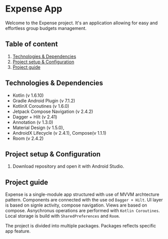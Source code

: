 # Expense App

Welcome to the Expense project. It's an application allowing for easy and effortless group budgets management.


## Table of content
1. [Technologies & Dependencies](#paragraph1)
2. [Project setup & Configuration](#paragraph2)
3. [Project guide](#paragraph3)

## Technologies & Dependencies <a name="paragraph1"></a>

- Kotlin (v 1.6.10)
- Gradle Android Plugin (v 7.1.2)
- KotlinX Coroutines (v 1.6.0)
- Jetpack Compose Navigation (v 2.4.2)
- Dagger + Hilt (v 2.41)
- Annotation (v 1.3.0)
- Material Design (v 1.5.0), 
- AndroidX Lifecycle (v 2.4.1), Compose(v 1.1.1)
- Room (v 2.4.2)

## Project setup & Configuration <a name="paragraph2"></a>

1. Download repository and open it with Android Studio.

## Project guide <a name="paragraph3"></a>

Expense is a single-module app structured with use of MVVM archtecture pattern. Components are connected with the use od `Dagger + Hilt`. UI layer is based on signle activity, compose navigation. Views are based on compose. Asnychronus operations are performed with `Kotlin Coroutines`. Local storage is build with `SharedPreferences` and `Room`.

The project is divided into multiple packages. Packages reflects specific app feature.
